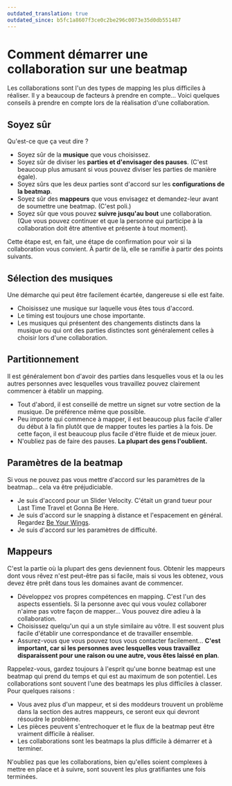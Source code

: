 ```yaml
---
outdated_translation: true
outdated_since: b5fc1a8607f3ce0c2be296c0073e35d0db551487
---
```


# Comment démarrer une collaboration sur une beatmap

Les collaborations sont l'un des types de mapping les plus difficiles à réaliser. Il y a beaucoup de facteurs à prendre en compte... Voici quelques conseils à prendre en compte lors de la réalisation d'une collaboration.

## Soyez sûr

Qu'est-ce que ça veut dire ?

- Soyez sûr de la **musique** que vous choisissez.
- Soyez sûr de diviser les **parties et d'envisager des pauses**. (C'est beaucoup plus amusant si vous pouvez diviser les parties de manière égale).
- Soyez sûrs que les deux parties sont d'accord sur les **configurations de la beatmap**.
- Soyez sûr des **mappeurs** que vous envisagez et demandez-leur avant de soumettre une beatmap. (C'est poli.)
- Soyez sûr que vous pouvez **suivre jusqu'au bout** une collaboration. (Que vous pouvez continuer et que la personne qui participe à la collaboration doit être attentive et présente à tout moment).

Cette étape est, en fait, une étape de confirmation pour voir si la collaboration vous convient. À partir de là, elle se ramifie à partir des points suivants.

## Sélection des musiques

Une démarche qui peut être facilement écartée, dangereuse si elle est faite.

- Choisissez une musique sur laquelle vous êtes tous d'accord.
- Le timing est toujours une chose importante.
- Les musiques qui présentent des changements distincts dans la musique ou qui ont des parties distinctes sont généralement celles à choisir lors d'une collaboration.

## Partitionnement

Il est généralement bon d'avoir des parties dans lesquelles vous et la ou les autres personnes avec lesquelles vous travaillez pouvez clairement commencer à établir un mapping.

- Tout d'abord, il est conseillé de mettre un signet sur votre section de la musique. De préférence même que possible.
- Peu importe qui commence à mapper, il est beaucoup plus facile d'aller du début à la fin plutôt que de mapper toutes les parties à la fois. De cette façon, il est beaucoup plus facile d'être fluide et de mieux jouer.
- N'oubliez pas de faire des pauses. **La plupart des gens l'oublient.**

## Paramètres de la beatmap

Si vous ne pouvez pas vous mettre d'accord sur les paramètres de la beatmap... cela va être préjudiciable.

- Je suis d'accord pour un Slider Velocity. C'était un grand tueur pour Last Time Travel et Gonna Be Here.
- Je suis d'accord sur le snapping à distance et l'espacement en général. Regardez [Be Your Wings](https://osu.ppy.sh/beatmapsets/8518).
- Je suis d'accord sur les paramètres de difficulté.

## Mappeurs

C'est la partie où la plupart des gens deviennent fous. Obtenir les mappeurs dont vous rêvez n'est peut-être pas si facile, mais si vous les obtenez, vous devez être prêt dans tous les domaines avant de commencer.

- Développez vos propres compétences en mapping. C'est l'un des aspects essentiels. Si la personne avec qui vous voulez collaborer n'aime pas votre façon de mapper... Vous pouvez dire adieu à la collaboration.
- Choisissez quelqu'un qui a un style similaire au vôtre. Il est souvent plus facile d'établir une correspondance et de travailler ensemble.
- Assurez-vous que vous pouvez tous vous contacter facilement... **C'est important, car si les personnes avec lesquelles vous travaillez disparaissent pour une raison ou une autre, vous êtes laissé en plan**.

Rappelez-vous, gardez toujours à l'esprit qu'une bonne beatmap est une beatmap qui prend du temps et qui est au maximum de son potentiel. Les collaborations sont souvent l'une des beatmaps les plus difficiles à classer. Pour quelques raisons :

- Vous avez plus d'un mappeur, et si des moddeurs trouvent un problème dans la section des autres mappeurs, ce seront eux qui devront résoudre le problème.
- Les pièces peuvent s'entrechoquer et le flux de la beatmap peut être vraiment difficile à réaliser.
- Les collaborations sont les beatmaps la plus difficile à démarrer et à terminer.

N'oubliez pas que les collaborations, bien qu'elles soient complexes à mettre en place et à suivre, sont souvent les plus gratifiantes une fois terminées.
